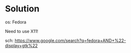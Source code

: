 # Solution
os: Fedora

Need to use X11!

sch: https://www.google.com/search?q=fedora+AND+%22-display+gtk%22
